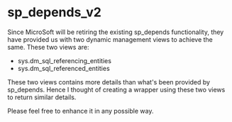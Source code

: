 # sp_depends_v2
Since MicroSoft will be retiring the existing sp_depends functionality, they have provided us with two dynamic management views to achieve the same. These two views are:
 - sys.dm_sql_referencing_entities
 - sys.dm_sql_referenced_entities
 
These two views contains more details than what's been provided by sp_depends. Hence I thought of creating a wrapper using these two views to return similar details.
 
Please feel free to enhance it in any possible way.
